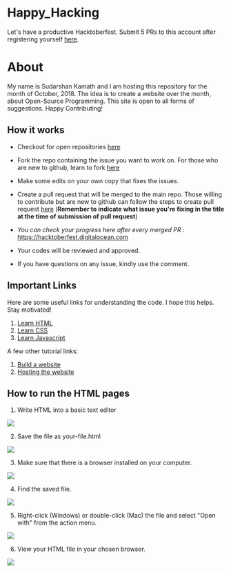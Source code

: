 # Happy_Hacking
Let's have a productive Hacktoberfest. Submit 5 PRs to this account after registering yourself [here](https://hacktoberfest.digitalocean.com/).

# About
My name is Sudarshan Kamath and I am hosting this repository for the month of October, 2018. The idea is to create a website over the month, about Open-Source Programming. This site is open to all forms of suggestions. Happy Contributing!

## How it works
- Checkout for open repositories [here](https://github.com/search?q=label:hacktoberfest+state:open+type:issue)

- Fork the repo containing the issue you want to work on. For those who are new to github, learn to fork [here](https://help.github.com/articles/fork-a-repo/) 

- Make some edits on your own copy that fixes the issues.

- Create a pull request that will be merged to the main repo. Those willing to contribute but are new to github can follow the steps to create pull request [here](https://help.github.com/articles/creating-a-pull-request-from-a-fork/)
(**Remember to indicate what issue you're fixing in the title at the time of submission of pull request**)

- *You can check your progress here after every merged PR* : https://hacktoberfest.digitalocean.com

- Your codes will be reviewed and approved.

- If you have questions on any issue, kindly use the comment.

## Important Links

Here are some useful links for understanding the code. I hope this helps. Stay motivated!

1. [Learn HTML](https://www.w3schools.com/html/)
2. [Learn CSS](https://www.w3schools.com/Css/)
3. [Learn Javascript](https://www.w3schools.com/js/)


A few other tutorial links:

1. [Build a website](https://www.w3schools.com/howto/howto_website.asp)
2. [Hosting the website](https://gist.github.com/TylerFisher/6127328)

## How to run the HTML pages

1. Write HTML into a basic text editor

![ ](https://www.wikihow.com/images/thumb/f/fc/Run-a-HTML-File-Step-2-Version-3.jpg/aid2609617-v4-728px-Run-a-HTML-File-Step-2-Version-3.jpg.webp)

2. Save the file as your-file.html

![ ](https://www.wikihow.com/images/thumb/f/ff/Run-a-HTML-File-Step-3-Version-3.jpg/aid2609617-v4-728px-Run-a-HTML-File-Step-3-Version-3.jpg.webp)

3. Make sure that there is a browser installed on your computer.

![ ](https://www.wikihow.com/images/thumb/1/1e/Run-a-HTML-File-Step-4-Version-3.jpg/aid2609617-v4-728px-Run-a-HTML-File-Step-4-Version-3.jpg.webp)

4. Find the saved file.

![ ](https://www.wikihow.com/images/thumb/9/92/Run-a-HTML-File-Step-5-Version-3.jpg/aid2609617-v4-728px-Run-a-HTML-File-Step-5-Version-3.jpg.webp)

5. Right-click (Windows) or double-click (Mac) the file and select "Open with" from the action menu. 

![ ](https://www.wikihow.com/images/thumb/2/2a/Run-a-HTML-File-Step-6-Version-3.jpg/aid2609617-v4-728px-Run-a-HTML-File-Step-6-Version-3.jpg.webp)

6. View your HTML file in your chosen browser.

![ ](https://www.wikihow.com/images/thumb/9/97/Run-a-HTML-File-Step-7.jpg/aid2609617-v4-728px-Run-a-HTML-File-Step-7.jpg.webp)

